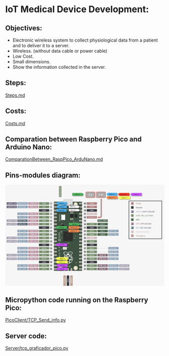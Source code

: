 # IoT Medical Device Development:

## Objectives:
- Electronic wireless system to collect physiological data from a patient and to deliver it to a server.
- Wireless. (without data cable or power cable)
- Low Cost.
- Small dimensions. 
- Show the information collected in the server.

## Steps: 
[Steps.md](https://github.com/bermejo4/Proyectos2/blob/main/Documentation/Steps.md)

## Costs:
[Costs.md](https://github.com/bermejo4/Proyectos2/blob/main/Documentation/Costs.md)

## Comparation between Raspberry Pico and Arduino Nano:
[ComparationBetween_RaspPico_ArduNano.md](https://github.com/bermejo4/Proyectos2/blob/main/Documentation/ComparationBetween_RaspPico_ArduNano.md)

## Pins-modules diagram:

![](Documentation/PinOut_modules.png)

## Micropython code running on the Raspberry Pico:
[PicoClient/TCP_Send_info.py](https://github.com/bermejo4/Proyectos2/blob/main/PicoClient/TCP_Send_info.py)

## Server code:
[Server/tcp_graficador_pico.py ](https://github.com/bermejo4/Proyectos2/blob/main/Server/tcp_graficador_pico.py)

